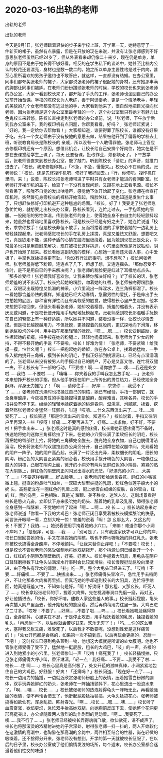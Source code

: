 # 2020-03-16出轨的老师



出轨的老师



出轨的老师


今天是9月1日，张老师踏着轻快的步子来学校上班，开学第一天，她特意穿了一件新买的裙子，虽然有点暴露，但是在开放的现在来说，并没有让张老师感到不好意思张老师虽然已经24岁了，但从外表看来却仍像二十来岁，现在仍是单身，单身的原因不是由于她长得不够好看，相反的在学生私下的谈论中，她甚至比校内公 认的校花还要漂亮，身材也是数一数二的。她之所以单身主要性格是过于内向，甚至心里所喜欢的男孩子邀约也不敢答应，就这样，一直都没有结婚。在办公室里，同事们都夸奖张老师的裙子，大家都说张老师的裙子很配她的身材，还有她那丰满的胸部让同事们嫉妒。在老师们纷纷讚颂张老师的时候，学校的校长也来到张老师的办公室，大家一看到校长来了，都开始了手头的工作，张老师也坐回自己的办公室前开始备课。学校的陈校长为人老练，善于阿谀奉承，更是一个情场老手，年轻的美貌的几个女老师都没有逃过他的手，大家看到他来了，很自然地把目光投向张老师，因为张老师是这个办公室里最年轻的一个，这个办公室里只有她才有魅力让色鬼校长来转悠。陈校长直接走到张老师的办公桌前，说;「张老师，下午放学后到我办公室来下，我的複印机有点问题，你帮我看看，好吗？」张老师赶紧说：「好的，我一定给你去帮你看！」大家都知道，谁要得罪了陈校长，谁都没有好果子吃，去年一个女老师由于没有按他的意思去做，结果被他开到了偏僻的学校去上班，听说教育局长是陈校长的 亲戚，所以没有一个人敢得罪他。张老师马上答应去修複印机还有一个原因，想借此机会，让校长给自己安排个好岗位，她实在是不想在去课堂给学生上课了，每天 还要备课，批改作业，烦都烦死了。下午放学后，张老师径直来到校长办公室，敲了敲门，听到陈校长「请进」的声音，就推门进去了。「校长，我来修複印机。」「不急，不急，慢慢来。」校长心不在焉的说。张老师说：「校长，还是先修複印机吧，修好了我好回去。」「行，你修吧。複印机在里间，来！」说着，陈校长把张老师带进了平时只有女老师才能进的套间卧室。张老师打开複印机的盖子，检查了一下没有发现问题，又蹲在地上去看电源。校长不禁看呆了，喉咙不自觉的发出咕噜声，感觉他下体开始起了变化。张老师在检查打印机时，突然瞥见身旁校长的裤档开始澎起，粉脸煞红，她也知道是发生什幺事了，只想赶快修好打印机避开这种尴尬的场面。「校长，好了！我要走了张老师急急忙忙的，就想要走出校长办公室。陈校长看到，连忙走过去，一手抱着她的细腰。一股刚阳的男性体温，传到张老师的身上，使得她全身不由自主的轻轻颤抖起来，她虽然也曾暗地里喜欢陈校长，可是校长已经是有妇之夫了，她连忙说道「校长，求求你放手！但是校长非但不放手，反而将搂着腰的手掌按着她的一边乳房上轻轻揉捏起来。张老师感觉校长的手在乳房上揉搓，真是又羞怯又舒服。想要吧又怕，真是欲走不能，这种矛盾的心情在脑海里缠绕着，因为她到现在还是处女，平常最多也只是用自慰来解决，现在被校长这样挑逗，小穴里面就像是万蚁钻动，阴户也开始潮了起来。校长看她这副娇羞的模样，心想她一定尚还未尝人事，心中爱极了，手掌也就揉捏得更有劲。「你没有行过房事吧，想不想呢？」校长问张老师。张老师羞得低下粉颈，连连点了几下，但想了想，又连连摇头。「那你忍受不住时，是不是用自已的手来解决呢？」张老师的粉脸更是红过了耳根地点点头。「那多难受哇！张老师我好喜欢你，让我来替你解决好吗？」听了校长的话，张老师娇羞的说不出话了。校长抬起她的粉脸，吻着她的红唇，张老师被吻得粉脸胀红，双眼现出既惊惶又饥渴的神采，小穴里流出一阵淫水，连三角裤都湿了。校长一看她那含羞带怯的模样，知道她已经大动春情，急需男性的爱抚，于是伸出手去拍拍她的屁股，那种富有弹性而且有柔软感的触觉，使得校长心里产生震撼。他本来想把手缩回来，但低头看看张老师，她却咬着樱唇，娇羞的缩着头，并没有表示厌恶或闪避，于是校长便开始用手轻轻地抚模起来。张老师感到校长那温暖手抚摸在自已的臀部上有一种舒适感，所以她并不闪避，装着没事一样，让校长尽情去摸。但是校长越摸越用力，不但抚摸，更揉捏着的屁股肉，更试探地向下滑落，移到她屁股沟的中间，用手指在那里轻轻的抚摸。「嗯……嗯……」校长受到鼓励，索性撩起她的裙襬，把手按在她的粉腿上，轻轻地抚摸起来。张老师为了少女的矜持，不得不移开他的手说「不要啦，校长！好难为情！「张老师，不要紧嘛！给我摸一摸，怕什幺呢？」校长一把抱起她的娇躯，放在办公桌上，搂着她猛吻，一手伸入裙内挑开三角裤，摸到长长的阴毛，手指正好部到桃源洞口，已经有点湿濡濡的了。张老师从来没有被男人的手摸过自已的阴户，芳心是又喜又怕，连忙将双腿一夹，不让校长有下一部的行动。「不要啦！啊……请你放手……噢……我还是处女啦……我怕……不要啦……」「嘻嘻……你夹着我的手叫我怎幺放手呢……」张老师本来想挣开校长的手指，但从他手掌压在阴户上所传出的男性热力，已经使她全身酥麻，浑身无力推拒了！「啊……请你住手……好痒……求求你……我受不了了…….」张老师在洗澡时也摸揉过自己的阴核，她已有经验，手指一部到它，就全身麻酸痒，今夜被男性的手指揉捏得更是酸麻，酸痒难当，其味各异。校长的手指并没有停下来，继续的轻轻地揉挖着她的桃源春洞，湿濡濡、滑腻腻、揉着、挖着然然张老师全身猛然一阵颤抖，叫道「哎唷……什幺东西流出来了……哇……难受死了……」校长笑道「那是你流出来的淫水，知道吗？」校长说着，手指又往阴户里再深入一些「哎呀！好痛……不要再进去了，好痛……求求你，好不好，不要啦！把手拿出来……」张老师这时是真的感到疼痛，校长乘她正感疼痛而不备时，快速地将她的迷你三角裤给拉了下来。在她的小穴旁长满了柔软细长的阴毛，校长再把她的臀部往上抬，将她的三角裤完全脱去，脱光她全身衣物，自己也脱得清洁溜溜。校长将张老师的双腿拉到办公桌旁分开，自己则蹲在她双腿中间，先观看她的阴户一阵子。她的阴户高凸起，长满了一片泛出光泽，柔软细长的阴毛，细长的阴沟，粉红色的大阴唇正紧紧的闭合着，校长用手拨开粉色的大阴唇，一粒像红豆般大的阴核，凸起在阴沟上面，微开的小洞旁有两片呈鲜红色的小阴唇，紧紧的贴在大阴唇上，鲜红色的阴壁肉正闪闪发出淫水的光茫。「好漂亮的小穴……大美了……」「不要这样看嘛……好丢脸噢……」张老师的粉脸满含春意，鲜红的小嘴微微上翘，挺直的粉鼻吐气如兰，一双硕大梨型尖挺的乳房，粉红色似莲子般大小的奶 头，高翘挺立在一圈红色的乳晕上面，配上她雪白细嫩的皮肤，白的雪白，红的 红，黑的乌黑，三色相映、真是光 耀眼、美不胜收，迷煞人矣。这副场景看得校长是慾火亢奋，立即伏下身来吸吮她的奶头、舐着她的乳晕及乳房，舔得张老师全身感到一阵酥麻，不觉地呻吟了起来「啊…….啊……校 长……」校长站起身来对张老师说道「你看一下我的大鸡巴！张老师正闭目享受着被校长模揉舐吮的快感，闻言张开眼睛一看，立刻大吃一惊！害羞的说着「啊！怎 幺那幺大，又这幺的长！不要了！我怕……」她说着便用手掩着她的小穴口。「来嘛！难道你那个小洞不痒吗？」「是很痒，可是……我……」「别可是了，只有我这家伙才可以止你的痒」校长口里回答她的话，手又在揉捏她的阴核，嘴也不停地吸吮她的鲜红乳头。张老师被校长搞得全身酸痒，不停地颤抖。「让我来替你止痒吧！」「不要啦！校长！」但是校长不管张老师的感受强制地将她双腿拨开，那个桃源仙洞已经张开一个小口，红红的小阴唇及阴壁嫩肉，好美、好撩人。校长手握着大阳具，用龟头在阴户口轻轻磨擦数下让龟头沾满淫水行事时会比较润滑些。校长慢慢挺动屁股向里挺进，由于龟头有淫水的润滑，「扑」吃一声，整个大龟头已经进去了。「哎唷！不要……好痛噢……不要了……快拔出来……」张老师痛得头冒冷汗，急忙用手去档阴户，不让他那条大肉棒再里插。但真巧她的手却碰到校长的大阳具，连忙将手缩回，她真是既羞又怕，不知如何是好。「啊！好烫呀！那幺粗、又那幺长，吓死人了……」校长拿起张老师的手，握着大肉捧，先在桃源春洞口先磨一磨，再对正，好让他插进去。「校长，你好坏唷，儘教人家这些羞人的事。」校长挺起屁股，龟头再次插入阴户里面去，他开始轻轻的旋磨着，然后再稍稍用力往里一挺，大鸡巴进了二寸多。「哎呀！不要了……好痛……不要了啦……呜……」校长看她粉脸痛得煞白，全身颤抖，心里实在不忍，于是停止攻击，用手轻抚着她的乳房，揉捏着她的乳头。「再忍耐一下，以后你就会苦尽甘来，欢乐无穷了！」「呜……你的这幺粗大，塞得我又胀又痛，难受死了，以后我才不敢要呢，没想到性爱是这样痛苦的！」「处女开苞都是会痛的，如果第一次不搞到底，以后再玩会更痛的，忍耐一下吧！」这时校长已感到龟头顶到一物，他想这大概就是所谓的处女膜吧。他也不管张老师受得了受不了，猛然地一挺屁股，粗长的大鸡巴，「吱」的一声，齐根的进入到她紧小的小穴里。张老师惨叫一声「哎唷！痛死我了！」校长轻插慢抽，只见张老师痛得大呼小叫，香汗淋漓。「轻一点！我好痛……不要……我受不了啦……校长……住 啊……」校长心里真是高兴极了，处女开苞的滋味真棒，小洞紧紧地包住自己的大鸡巴，好舒服！好爽！「还痛吗？」校长问道。「现在好一点了……」校长一边用力的抽插，一边就近欣赏张老师粉脸上的表情，压着她雪白粉嫩的胴体，双手玩弄她鲜红的奶头，张老师在一阵抽搐颤抖下，花心里流出一股浪水来了。「啊……噢……校长…….」校长被张老师的热液射得龟头一阵畅无比，再看她骚媚的表情，便不再怜香惜玉了，他挺起屁股猛抽猛插，大龟头猛搞花心，张老师被搞得如欲仙死，浑身乱扭、眸射春光。「啊……校长…….嗯…….噢…….」校长听了血震奋涨，欲焰更炽，急忙双手抬高她双腿，向她胸前反压下去，使她整个花洞更形高挺突出，办公桌随着两人激烈的动作剧烈的晃动着。「啊……我要死了……噢……我不行了…….」张老师已经被校长弄得魂魄飞散，欲仙欲死，语不成声了。校长也将那滚烫的浓精射进她的子宫深处，射得张老师一抖一抖的，两人开始软化在这激情的高潮中，也陶醉在那高潮的余韵中，两件相互结合的性器，尚在轻微的吸啜着，还不捨得分开来。张老师没有想到，开学的第一天就被校长征服了，在以后的日子里，校长办公室成了他们偷情发洩的场所，每个週末，校长办公室都会迷漫着他们性交的味道！


